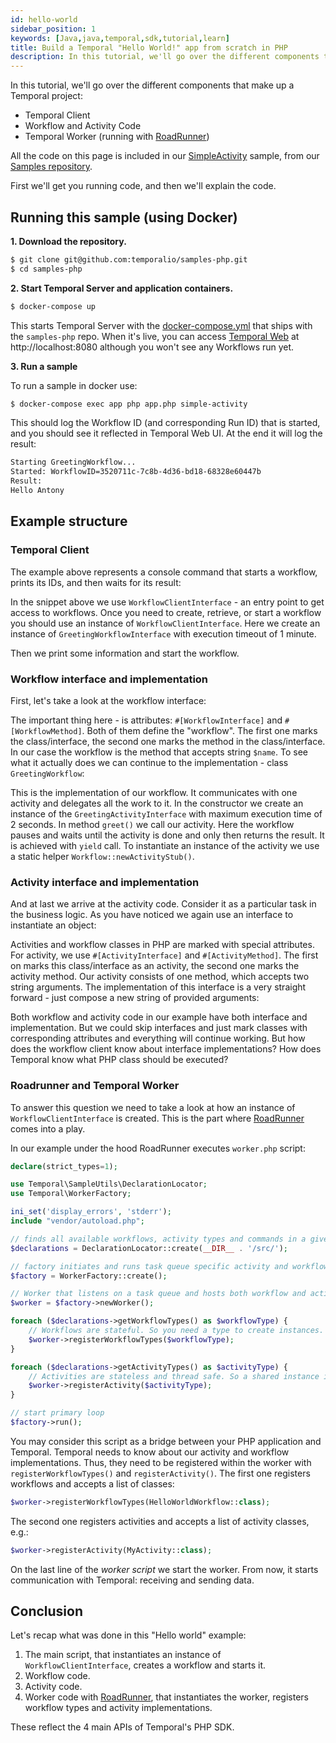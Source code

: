 ```yaml
---
id: hello-world
sidebar_position: 1
keywords: [Java,java,temporal,sdk,tutorial,learn]
title: Build a Temporal "Hello World!" app from scratch in PHP
description: In this tutorial, we'll go over the different components that make up the Temporal Hello World code sample.
---
```


In this tutorial, we'll go over the different components that make up a Temporal project:

- Temporal Client
- Workflow and Activity Code
- Temporal Worker (running with [RoadRunner](https://roadrunner.dev))

All the code on this page is included in our [SimpleActivity](https://github.com/temporalio/samples-php/tree/master/app/src/SimpleActivity) sample,
from our [Samples repository](https://github.com/temporalio/samples-php).

First we'll get you running code, and then we'll explain the code.

## Running this sample (using Docker)

**1. Download the repository.**

```bash
$ git clone git@github.com:temporalio/samples-php.git
$ cd samples-php
```

**2. Start Temporal Server and application containers.**

```bash
$ docker-compose up
```

This starts Temporal Server with the [docker-compose.yml](https://github.com/temporalio/samples-php/blob/master/docker-compose.yml) that ships with the `samples-php` repo.
When it's live, you can access [Temporal Web](https://docs.temporal.io/web-ui) at http://localhost:8080 although you won't see any Workflows run yet.

**3. Run a sample**

To run a sample in docker use:

```bash
$ docker-compose exec app php app.php simple-activity
```

This should log the Workflow ID (and corresponding Run ID) that is started, and you should see it reflected in Temporal Web UI.
At the end it will log the result:

```bash
Starting GreetingWorkflow...
Started: WorkflowID=3520711c-7c8b-4d36-bd18-68328e60447b
Result:
Hello Antony
```

## Example structure

### Temporal Client

The example above represents a console command that starts a workflow, prints its IDs, and then waits for its result:

<!--SNIPSTART php-hello-client {"enable_source_link": true}-->
<!--SNIPEND-->

In the snippet above we use `WorkflowClientInterface` - an entry point to get access to workflows.
Once you need to create, retrieve, or start a workflow you should use an instance of `WorkflowClientInterface`.
Here we create an instance of `GreetingWorkflowInterface` with execution timeout of 1 minute.

Then we print some information and start the workflow.

### Workflow interface and implementation

First, let's take a look at the workflow interface:

<!--SNIPSTART php-hello-workflow-interface {"enable_source_link": true}-->
<!--SNIPEND-->

The important thing here - is attributes: `#[WorkflowInterface]` and `#[WorkflowMethod]`.
Both of them define the "workflow".
The first one marks the class/interface, the second one marks the method in the class/interface.
In our case the workflow is the method that accepts string `$name`.
To see what it actually does we can continue to the implementation - class `GreetingWorkflow`:

<!--SNIPSTART php-hello-workflow {"enable_source_link": true}-->
<!--SNIPEND-->

This is the implementation of our workflow.
It communicates with one activity and delegates all the work to it.
In the constructor we create an instance of the `GreetingActivityInterface` with maximum execution time of 2 seconds.
In method `greet()` we call our activity.
Here the workflow pauses and waits until the activity is done and only then returns the result.
It is achieved with `yield` call.
To instantiate an instance of the activity we use a static helper `Workflow::newActivityStub()`.

### Activity interface and implementation

And at last we arrive at the activity code. Consider it as a particular task in the business logic. As you have noticed we again use an interface to instantiate an object:

<!--SNIPSTART php-hello-activity-interface {"enable_source_link": true}-->
<!--SNIPEND-->

Activities and workflow classes in PHP are marked with special attributes.
For activity, we use `#[ActivityInterface]` and `#[ActivityMethod]`.
The first on marks this class/interface as an activity, the second one marks the activity method.
Our activity consists of one method, which accepts two string arguments.
The implementation of this interface is a very straight forward - just compose a new string of provided arguments:

<!--SNIPSTART php-hello-activity {"enable_source_link": true}-->
<!--SNIPEND-->

Both workflow and activity code in our example have both interface and implementation.
But we could skip interfaces and just mark classes with corresponding attributes and everything will continue working.
But how does the workflow client know about interface implementations?
How does Temporal know what PHP class should be executed?

### Roadrunner and Temporal Worker

To answer this question we need to take a look at how an instance of `WorkflowClientInterface` is created.
This is the part where [RoadRunner](https://roadrunner.dev) comes into a play.

In our example under the hood RoadRunner executes `worker.php` script:

```php
declare(strict_types=1);

use Temporal\SampleUtils\DeclarationLocator;
use Temporal\WorkerFactory;

ini_set('display_errors', 'stderr');
include "vendor/autoload.php";

// finds all available workflows, activity types and commands in a given directory
$declarations = DeclarationLocator::create(__DIR__ . '/src/');

// factory initiates and runs task queue specific activity and workflow workers
$factory = WorkerFactory::create();

// Worker that listens on a task queue and hosts both workflow and activity implementations.
$worker = $factory->newWorker();

foreach ($declarations->getWorkflowTypes() as $workflowType) {
    // Workflows are stateful. So you need a type to create instances.
    $worker->registerWorkflowTypes($workflowType);
}

foreach ($declarations->getActivityTypes() as $activityType) {
    // Activities are stateless and thread safe. So a shared instance is used.
    $worker->registerActivity($activityType);
}

// start primary loop
$factory->run();
```

You may consider this script as a bridge between your PHP application and Temporal.
Temporal needs to know about our activity and workflow implementations.
Thus, they need to be registered within the worker with `registerWorkflowTypes()` and `registerActivity()`.
The first one registers workflows and accepts a list of classes:

```php
$worker->registerWorkflowTypes(HelloWorldWorkflow::class);
```

The second one registers activities and accepts a list of activity classes, e.g.:

```php
$worker->registerActivity(MyActivity::class);
```

On the last line of the _worker script_ we start the worker.
From now, it starts communication with Temporal: receiving and sending data.

## Conclusion

Let's recap what was done in this "Hello world" example:

1. The main script, that instantiates an instance of `WorkflowClientInterface`, creates a workflow and starts it.
2. Workflow code.
3. Activity code.
4. Worker code with [RoadRunner](https://roadrunner.dev), that instantiates the worker, registers workflow types and activity implementations.

These reflect the 4 main APIs of Temporal's PHP SDK.

